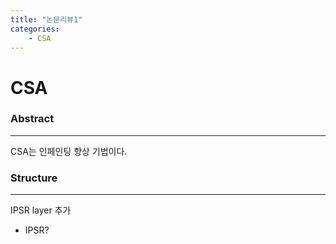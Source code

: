 ```yaml
---
title: "논문리뷰1"
categories:
    - CSA
---
```

# CSA

### Abstract

---

CSA는 인페인팅 향상 기법이다.

### Structure

---

IPSR layer 추가

- IPSR?
